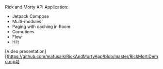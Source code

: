 Rick and Morty API Application:
- Jetpack Compose
- Multi-modules
- Paging with caching in Room
- Coroutines
- Flow
- Hilt

[Video presentation] [(https://github.com/mafusaik/RickAndMortyApp/blob/master/RickMortiDemo.mp4]
